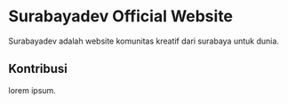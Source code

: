 # Surabayadev Official Website
Surabayadev adalah website komunitas kreatif dari surabaya untuk dunia.

## Kontribusi
lorem ipsum.